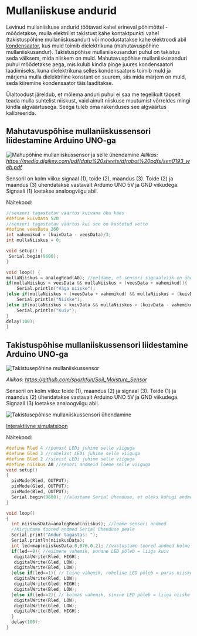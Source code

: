 # Mullaniiskuse andurid

Levinud mullaniiskuse andurid töötavad kahel erineval põhimõttel - mõõdetakse, mulla elektrilist takistust kahe kontaktpunkti vahel (takistuspõhine mullaniiskusandur) või moodustatakse kahe elektroodi abil [kondensaator](https://github.com/nullyks/Arduino-baaselemendid/blob/main/materjalid/4_kondensaatorid.md), kus muld toimib dielektrikuna (mahutavuspõhine mullaniiskusandur). Takistuspõhise mullaniiskusanduri puhul on takistus seda väiksem, mida niiskem on muld. Mahutavuspõhise mullaniiskusanduri puhul mõõdetakse aega, mis kulub kindla pinge juures kondensaatori laadimiseks, kuna dielektrikuna selles kondensaatoris toimib muld ja märjema mulla dielektriline konstant on suurem, siis mida märjem on muld, seda kiiremine kondensaator täis laaditakse.

Ülaltoodust järeldub, et mõlema anduri puhul ei saa me tegelikult täpselt teada mulla suhtelist niiskust, vaid ainult niiskuse muutumist võrreldes mingi kindla algväärtusega. Seega tuleb oma rakenduses see algväärtus kalibreerida.

## Mahutavuspõhise mullaniiskussensori liidestamine Arduino UNO-ga
![Mahupõhine mullaniiskussensor ja selle ühendamine](meedia/capSensor.png)
*Allikas: https://media.digikey.com/pdf/data%20sheets/dfrobot%20pdfs/sen0193_web.pdf*

Sensoril on kolm viiku: signaal (1), toide (2), maandus (3). Toide (2) ja maandus (3) ühendatakse vastavalt Arduino UNO 5V ja GND viikudega. Signaali (1) loetakse analoogviigu abil.

Näitekood:
~~~cpp
//sensori tagastatav väärtus kuivana õhu käes
#define kuivData 520 
//sensori tagastatav väärtus kui see on kastetud vette
#define veesData 260 
int vahemikud = (kuivData - veesData)/3; 
int mullaNiiskus = 0;

void setup() {
 Serial.begin(9600); 
}

void loop() {
mullaNiiskus = analogRead(A0); //eeldame, et sensori signaalviik on ühendatud A0-ga
if(mullaNiiskus > veesData && mullaNiiskus < (veesData + vahemikud)){
    Serial.println("Väga niiske");
}else if(mullaNiiskus > (veesData + vahemikud) && mullaNiiskus < (kuivData - vahemikud)){
    Serial.println("Niiske");
}else if(mullaNiiskus < kuivData && mullaNiiskus > (kuivData - vahemikud)){
    Serial.println("Kuiv");
}
delay(100);
} 
~~~

## Takistuspõhise mullaniiskussensori liidestamine Arduino UNO-ga

![Takistusepõhine mullaniiskussensor](meedia/rstSensor.jpg)

*Allikas: https://github.com/sparkfun/Soil_Moisture_Sensor*

Sensoril on kolm viiku: toide (1), maandus (2) ja signaal (3). Toide (1) ja maandus (2) ühendatakse vastavalt Arduino UNO 5V ja GND viikudega. Signaali (3) loetakse analoogviigu abil.

![Takistusepõhise mullaniiskussensori ühendamine](meedia/rstSensorNäide.png)

[Interaktiivne simulatsioon](https://www.tinkercad.com/things/4pnOvk3wPmM-mullaniiskusandur?sharecode=pWHr1Q7Gbze-wi4If8gJDYhszK5PpjZSsQYjYZZKnzA)

Näitekood:
~~~cpp
#define Rled 4 //punast LEDi juhime selle viiguga
#define	Gled 3 //rohelist LEDi juhime selle viiguga
#define	Bled 2 //sinist LEDi juhime selle viiguga
#define niiskus A0 //senori andmeid loeme selle viiguga
void setup()
{
  pinMode(Rled, OUTPUT);
  pinMode(Gled, OUTPUT);
  pinMode(Bled, OUTPUT);
  Serial.begin(9600); //alustame Serial ühenduse, et oleks kuhugi andmeid kirjutada
}

void loop()
{
  int niiskusData=analogRead(niiskus); //loeme sensori andmed
  //Kirjutame toored andmed Serial ühenduse peale
  Serial.print("Andur tagastas: ");
  Serial.println(niiskusData);
  int led=map(niiskusData,0,876,0,2); //vastustame toored andmed kolme võrdsesse vahemikku
  if(led==0){ //esimene vahemik, punane LED põleb = liiga kuiv
   digitalWrite(Rled, HIGH);
   digitalWrite(Gled, LOW);
   digitalWrite(Bled, LOW); 
  }else if(led==1){ // teine vahemik, roheline LED põleb = paras niiskus
   digitalWrite(Rled, LOW);
   digitalWrite(Gled, HIGH);
   digitalWrite(Bled, LOW);
  }else if(led==2){ // kolmas vahemik, sinine LED põleb = liiga niiske
   digitalWrite(Rled, LOW);
   digitalWrite(Gled, LOW);
   digitalWrite(Bled, HIGH);
  }
  delay(100);
}
~~~